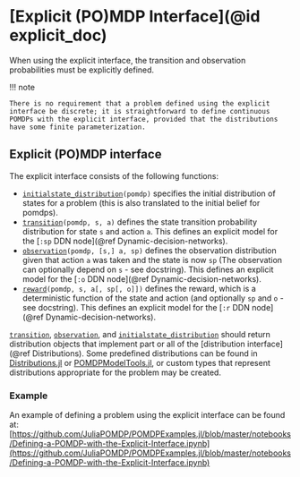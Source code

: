 # [Explicit (PO)MDP Interface](@id explicit_doc)

When using the explicit interface, the transition and observation probabilities must be explicitly defined.

!!! note 

    There is no requirement that a problem defined using the explicit interface be discrete; it is straightforward to define continuous POMDPs with the explicit interface, provided that the distributions have some finite parameterization.

## Explicit (PO)MDP interface

The explicit interface consists of the following functions:

- [`initialstate_distribution`](@ref)`(pomdp)` specifies the initial distribution of states for a problem (this is also translated to the initial belief for pomdps).
- [`transition`](@ref)`(pomdp, s, a)` defines the state transition probability distribution for state `s` and action `a`. This defines an explicit model for the [`:sp` DDN node](@ref Dynamic-decision-networks).
- [`observation`](@ref)`(pomdp, [s,] a, sp)` defines the observation distribution given that action `a` was taken and the state is now `sp` (The observation can optionally depend on `s` - see docstring). This defines an explicit model for the [`:o` DDN node](@ref Dynamic-decision-networks).
- [`reward`](@ref)`(pomdp, s, a[, sp[, o]])` defines the reward, which is a deterministic function of the state and action (and optionally `sp` and `o` - see docstring). This defines an explicit model for the [`:r` DDN node](@ref Dynamic-decision-networks).

[`transition`](@ref), [`observation`](@ref), and [`initialstate_distribution`](@ref) should return distribution objects that implement part or all of the [distribution interface](@ref Distributions). Some predefined distributions can be found in [Distributions.jl](https://github.com/JuliaStats/Distributions.jl) or [POMDPModelTools.jl](https://github.com/JuliaPOMDP/POMDPModelTools.jl), or custom types that represent distributions appropriate for the problem may be created.

### Example 

An example of defining a problem using the explicit interface can be found at: 
[https://github.com/JuliaPOMDP/POMDPExamples.jl/blob/master/notebooks/Defining-a-POMDP-with-the-Explicit-Interface.ipynb](https://github.com/JuliaPOMDP/POMDPExamples.jl/blob/master/notebooks/Defining-a-POMDP-with-the-Explicit-Interface.ipynb)
